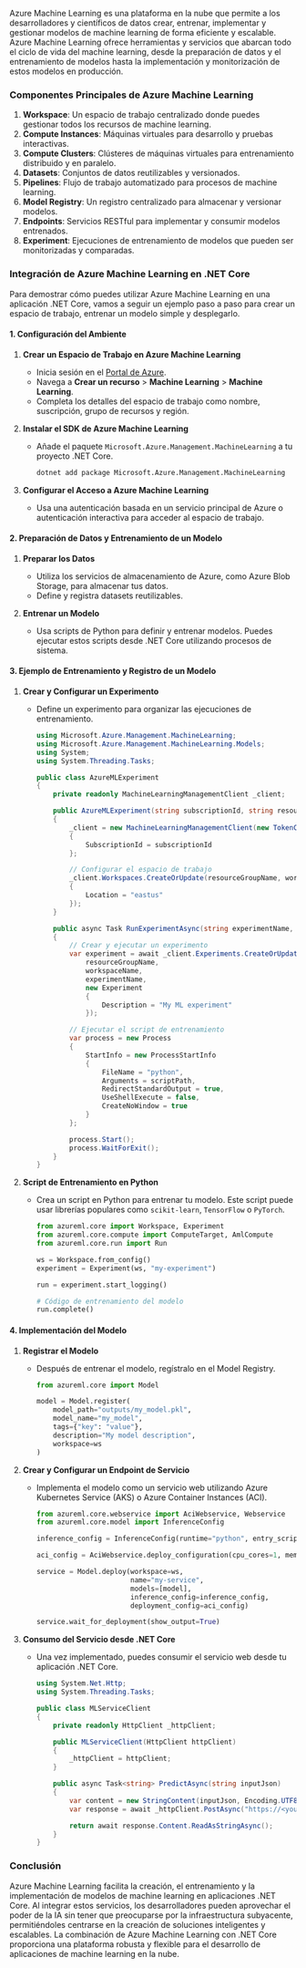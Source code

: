 Azure Machine Learning es una plataforma en la nube que permite a los desarrolladores y científicos de datos crear, entrenar, implementar y gestionar modelos de machine learning de forma eficiente y escalable. Azure Machine Learning ofrece herramientas y servicios que abarcan todo el ciclo de vida del machine learning, desde la preparación de datos y el entrenamiento de modelos hasta la implementación y monitorización de estos modelos en producción.

### Componentes Principales de Azure Machine Learning

1. **Workspace**: Un espacio de trabajo centralizado donde puedes gestionar todos los recursos de machine learning.
2. **Compute Instances**: Máquinas virtuales para desarrollo y pruebas interactivas.
3. **Compute Clusters**: Clústeres de máquinas virtuales para entrenamiento distribuido y en paralelo.
4. **Datasets**: Conjuntos de datos reutilizables y versionados.
5. **Pipelines**: Flujo de trabajo automatizado para procesos de machine learning.
6. **Model Registry**: Un registro centralizado para almacenar y versionar modelos.
7. **Endpoints**: Servicios RESTful para implementar y consumir modelos entrenados.
8. **Experiment**: Ejecuciones de entrenamiento de modelos que pueden ser monitorizadas y comparadas.

### Integración de Azure Machine Learning en .NET Core

Para demostrar cómo puedes utilizar Azure Machine Learning en una aplicación .NET Core, vamos a seguir un ejemplo paso a paso para crear un espacio de trabajo, entrenar un modelo simple y desplegarlo.

#### 1. Configuración del Ambiente

1. **Crear un Espacio de Trabajo en Azure Machine Learning**

   - Inicia sesión en el [Portal de Azure](https://portal.azure.com).
   - Navega a **Crear un recurso** > **Machine Learning** > **Machine Learning**.
   - Completa los detalles del espacio de trabajo como nombre, suscripción, grupo de recursos y región.

2. **Instalar el SDK de Azure Machine Learning**

   - Añade el paquete `Microsoft.Azure.Management.MachineLearning` a tu proyecto .NET Core.

     ```bash
     dotnet add package Microsoft.Azure.Management.MachineLearning
     ```

3. **Configurar el Acceso a Azure Machine Learning**

   - Usa una autenticación basada en un servicio principal de Azure o autenticación interactiva para acceder al espacio de trabajo.

#### 2. Preparación de Datos y Entrenamiento de un Modelo

1. **Preparar los Datos**

   - Utiliza los servicios de almacenamiento de Azure, como Azure Blob Storage, para almacenar tus datos.
   - Define y registra datasets reutilizables.

2. **Entrenar un Modelo**

   - Usa scripts de Python para definir y entrenar modelos. Puedes ejecutar estos scripts desde .NET Core utilizando procesos de sistema.

#### 3. Ejemplo de Entrenamiento y Registro de un Modelo

1. **Crear y Configurar un Experimento**

   - Define un experimento para organizar las ejecuciones de entrenamiento.

     ```csharp
     using Microsoft.Azure.Management.MachineLearning;
     using Microsoft.Azure.Management.MachineLearning.Models;
     using System;
     using System.Threading.Tasks;

     public class AzureMLExperiment
     {
         private readonly MachineLearningManagementClient _client;

         public AzureMLExperiment(string subscriptionId, string resourceGroupName, string workspaceName)
         {
             _client = new MachineLearningManagementClient(new TokenCredentials("YOUR_ACCESS_TOKEN"))
             {
                 SubscriptionId = subscriptionId
             };

             // Configurar el espacio de trabajo
             _client.Workspaces.CreateOrUpdate(resourceGroupName, workspaceName, new Workspace
             {
                 Location = "eastus"
             });
         }

         public async Task RunExperimentAsync(string experimentName, string scriptPath)
         {
             // Crear y ejecutar un experimento
             var experiment = await _client.Experiments.CreateOrUpdateAsync(
                 resourceGroupName,
                 workspaceName,
                 experimentName,
                 new Experiment
                 {
                     Description = "My ML experiment"
                 });

             // Ejecutar el script de entrenamiento
             var process = new Process
             {
                 StartInfo = new ProcessStartInfo
                 {
                     FileName = "python",
                     Arguments = scriptPath,
                     RedirectStandardOutput = true,
                     UseShellExecute = false,
                     CreateNoWindow = true
                 }
             };

             process.Start();
             process.WaitForExit();
         }
     }
     ```

2. **Script de Entrenamiento en Python**

   - Crea un script en Python para entrenar tu modelo. Este script puede usar librerías populares como `scikit-learn`, `TensorFlow` o `PyTorch`.

     ```python
     from azureml.core import Workspace, Experiment
     from azureml.core.compute import ComputeTarget, AmlCompute
     from azureml.core.run import Run

     ws = Workspace.from_config()
     experiment = Experiment(ws, "my-experiment")

     run = experiment.start_logging()

     # Código de entrenamiento del modelo
     run.complete()
     ```

#### 4. Implementación del Modelo

1. **Registrar el Modelo**

   - Después de entrenar el modelo, regístralo en el Model Registry.

     ```python
     from azureml.core import Model

     model = Model.register(
         model_path="outputs/my_model.pkl",
         model_name="my_model",
         tags={"key": "value"},
         description="My model description",
         workspace=ws
     )
     ```

2. **Crear y Configurar un Endpoint de Servicio**

   - Implementa el modelo como un servicio web utilizando Azure Kubernetes Service (AKS) o Azure Container Instances (ACI).

     ```python
     from azureml.core.webservice import AciWebservice, Webservice
     from azureml.core.model import InferenceConfig

     inference_config = InferenceConfig(runtime="python", entry_script="score.py")

     aci_config = AciWebservice.deploy_configuration(cpu_cores=1, memory_gb=1)

     service = Model.deploy(workspace=ws,
                            name="my-service",
                            models=[model],
                            inference_config=inference_config,
                            deployment_config=aci_config)

     service.wait_for_deployment(show_output=True)
     ```

3. **Consumo del Servicio desde .NET Core**

   - Una vez implementado, puedes consumir el servicio web desde tu aplicación .NET Core.

     ```csharp
     using System.Net.Http;
     using System.Threading.Tasks;

     public class MLServiceClient
     {
         private readonly HttpClient _httpClient;

         public MLServiceClient(HttpClient httpClient)
         {
             _httpClient = httpClient;
         }

         public async Task<string> PredictAsync(string inputJson)
         {
             var content = new StringContent(inputJson, Encoding.UTF8, "application/json");
             var response = await _httpClient.PostAsync("https://<your-service-endpoint>/score", content);

             return await response.Content.ReadAsStringAsync();
         }
     }
     ```

### Conclusión

Azure Machine Learning facilita la creación, el entrenamiento y la implementación de modelos de machine learning en aplicaciones .NET Core. Al integrar estos servicios, los desarrolladores pueden aprovechar el poder de la IA sin tener que preocuparse por la infraestructura subyacente, permitiéndoles centrarse en la creación de soluciones inteligentes y escalables. La combinación de Azure Machine Learning con .NET Core proporciona una plataforma robusta y flexible para el desarrollo de aplicaciones de machine learning en la nube.